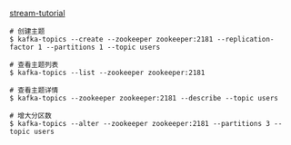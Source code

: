 
[stream-tutorial](https://docs.confluent.io/current/quickstart/cos-docker-quickstart.html#cos-docker-quickstart)

```
# 创建主题
$ kafka-topics --create --zookeeper zookeeper:2181 --replication-factor 1 --partitions 1 --topic users

# 查看主题列表
$ kafka-topics --list --zookeeper zookeeper:2181

# 查看主题详情
$ kafka-topics --zookeeper zookeeper:2181 --describe --topic users

# 增大分区数
$ kafka-topics --alter --zookeeper zookeeper:2181 --partitions 3 --topic users
```
